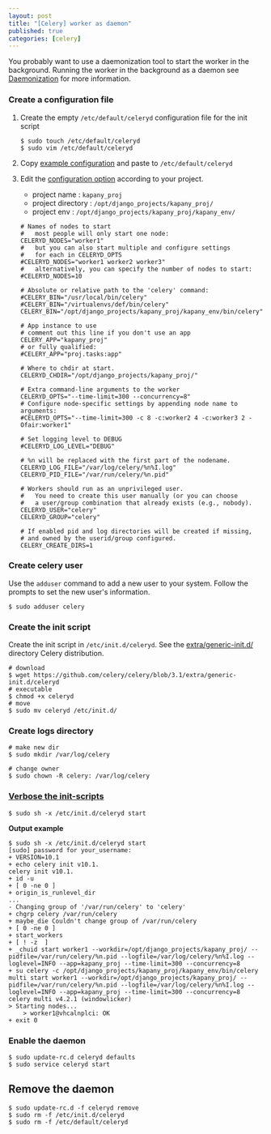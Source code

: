 ```yaml
---
layout: post
title: "[Celery] worker as daemon"
published: true
categories: [celery]
---
```

You probably want to use a daemonization tool to start the worker in the background.
Running the worker in the background as a daemon see [Daemonization](http://docs.celeryproject.org/en/latest/userguide/daemonizing.html#daemonization) for more information.

### Create a configuration file
1. Create the empty `/etc/default/celeryd` configuration file for the init script
    ```shell
    $ sudo touch /etc/default/celeryd
    $ sudo vim /etc/default/celeryd
    ```

2. Copy  [example configuration](http://docs.celeryproject.org/en/latest/userguide/daemonizing.html#init-script-celeryd)
    and paste to `/etc/default/celeryd`

3. Edit the [configuration option](http://docs.celeryproject.org/en/latest/userguide/daemonizing.html#available-options) according to your project.

    * project name : `kapany_proj`
    * project directory : `/opt/django_projects/kapany_proj/`
    * project env : `/opt/django_projects/kapany_proj/kapany_env/`

    ```shell
    # Names of nodes to start
    #   most people will only start one node:
    CELERYD_NODES="worker1"
    #   but you can also start multiple and configure settings
    #   for each in CELERYD_OPTS
    #CELERYD_NODES="worker1 worker2 worker3"
    #   alternatively, you can specify the number of nodes to start:
    #CELERYD_NODES=10

    # Absolute or relative path to the 'celery' command:
    #CELERY_BIN="/usr/local/bin/celery"
    #CELERY_BIN="/virtualenvs/def/bin/celery"
    CELERY_BIN="/opt/django_projects/kapany_proj/kapany_env/bin/celery"

    # App instance to use
    # comment out this line if you don't use an app
    CELERY_APP="kapany_proj"
    # or fully qualified:
    #CELERY_APP="proj.tasks:app"

    # Where to chdir at start.
    CELERYD_CHDIR="/opt/django_projects/kapany_proj/"

    # Extra command-line arguments to the worker
    CELERYD_OPTS="--time-limit=300 --concurrency=8"
    # Configure node-specific settings by appending node name to arguments:
    #CELERYD_OPTS="--time-limit=300 -c 8 -c:worker2 4 -c:worker3 2 -Ofair:worker1"

    # Set logging level to DEBUG
    #CELERYD_LOG_LEVEL="DEBUG"

    # %n will be replaced with the first part of the nodename.
    CELERYD_LOG_FILE="/var/log/celery/%n%I.log"
    CELERYD_PID_FILE="/var/run/celery/%n.pid"

    # Workers should run as an unprivileged user.
    #   You need to create this user manually (or you can choose
    #   a user/group combination that already exists (e.g., nobody).
    CELERYD_USER="celery"
    CELERYD_GROUP="celery"

    # If enabled pid and log directories will be created if missing,
    # and owned by the userid/group configured.
    CELERY_CREATE_DIRS=1

    ```

### Create celery user
Use the `adduser` command to add a new user to your system. Follow the prompts to set the new user's information.
```
$ sudo adduser celery
```

### Create the init script
Create the init script in `/etc/init.d/celeryd`. See the [extra/generic-init.d/](https://github.com/celery/celery/tree/3.1/extra/generic-init.d/) directory Celery distribution.

```shell
# download
$ wget https://github.com/celery/celery/blob/3.1/extra/generic-init.d/celeryd
# executable
$ chmod +x celeryd
# move
$ sudo mv celeryd /etc/init.d/
```

### Create logs directory

```shell
# make new dir
$ sudo mkdir /var/log/celery

# change owner
$ sudo chown -R celery: /var/log/celery
```

### [Verbose the init-scripts](http://docs.celeryproject.org/en/latest/userguide/daemonizing.html#troubleshooting)

```shell
$ sudo sh -x /etc/init.d/celeryd start
```
**Output example**
```
$ sudo sh -x /etc/init.d/celeryd start
[sudo] password for your_username:
+ VERSION=10.1
+ echo celery init v10.1.
celery init v10.1.
+ id -u
+ [ 0 -ne 0 ]
+ origin_is_runlevel_dir
...
- Changing group of '/var/run/celery' to 'celery'
+ chgrp celery /var/run/celery
+ maybe_die Couldn't change group of /var/run/celery
+ [ 0 -ne 0 ]
+ start_workers
+ [ ! -z  ]
+ _chuid start worker1 --workdir=/opt/django_projects/kapany_proj/ --pidfile=/var/run/celery/%n.pid --logfile=/var/log/celery/%n%I.log --loglevel=INFO --app=kapany_proj --time-limit=300 --concurrency=8
+ su celery -c /opt/django_projects/kapany_proj/kapany_env/bin/celery multi start worker1 --workdir=/opt/django_projects/kapany_proj/ --pidfile=/var/run/celery/%n.pid --logfile=/var/log/celery/%n%I.log --loglevel=INFO --app=kapany_proj --time-limit=300 --concurrency=8
celery multi v4.2.1 (windowlicker)
> Starting nodes...
	> worker1@vhcalnplci: OK
+ exit 0
```

### Enable the daemon
```shell
$ sudo update-rc.d celeryd defaults
$ sudo service celeryd start
```

## Remove the daemon
```shell
$ sudo update-rc.d -f celeryd remove
$ sudo rm -f /etc/init.d/celeryd
$ sudo rm -f /etc/default/celeryd
```
